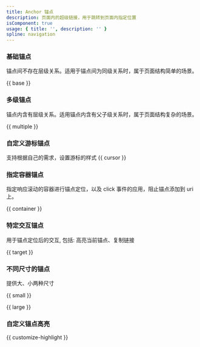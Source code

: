 ```yaml
---
title: Anchor 锚点
description: 页面内的超级链接，用于跳转到页面内指定位置
isComponent: true
usage: { title: '', description: '' }
spline: navigation
---
```

### 基础锚点

锚点间不存在层级关系。适用于锚点间为同级关系时，属于页面结构简单的场景。

{{ base }}

### 多级锚点

锚点内含有层级关系。适用锚点内含有父子级关系时，属于页面结构复杂的场景。

{{ multiple }}

### 自定义游标锚点

支持根据自己的需求，设置游标的样式
{{ cursor }}

### 指定容器锚点

指定响应滚动的容器进行锚点定位，以及 click 事件的应用，阻止锚点添加到 uri 上。

{{ container }}

### 特定交互锚点

用于锚点定位后的交互, 包括: 高亮当前锚点、复制链接

{{ target }}

### 不同尺寸的锚点

提供大、小两种尺寸

{{ small }}

{{ large }}

### 自定义锚点高亮

{{ customize-highlight }}
